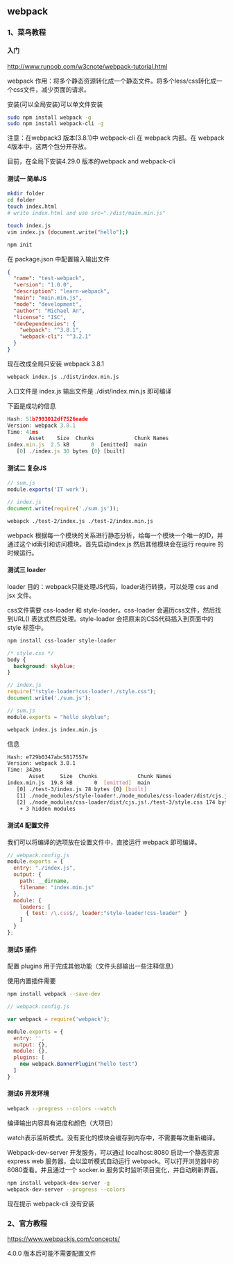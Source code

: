 ## webpack

### 1、菜鸟教程

#### 入门

http://www.runoob.com/w3cnote/webpack-tutorial.html

webpack 作用：将多个静态资源转化成一个静态文件。将多个less/css转化成一个css文件，减少页面的请求。

安装(可以全局安装)可以单文件安装

~~~bash
sudo npm install webpack -g
sudo npm install webpack-cli -g
~~~

注意：在webpack3 版本(3.8.1)中 webpack-cli 在 webpack 内部。在 webpack 4版本中，这两个包分开存放。

目前，在全局下安装4.29.0 版本的webpack and webpack-cli



#### 测试一 简单JS

~~~bash
mkdir folder
cd folder
touch index.html
# write index.html and use src="./dist/main.min.js"

touch index.js
vim index.js (document.write("hello");)

npm init
~~~

在 package.json 中配置输入输出文件

~~~json
{
  "name": "test-webpack",
  "version": "1.0.0",
  "description": "learn-webpack",
  "main": "main.min.js",
  "mode": "development",
  "author": "Michael An",
  "license": "ISC",
  "devDependencies": {
    "webpack": "^3.8.1",
    "webpack-cli": "^3.2.1"
  }
}
~~~

现在改成全局只安装 webpack 3.8.1

~~~bash
webpack index.js ./dist/index.min.js
~~~

入口文件是 index.js 输出文件是 ./dist/index.min.js 即可编译

下面是成功的信息

~~~js
Hash: 51b7993012df7526eade
Version: webpack 3.8.1
Time: 41ms
       Asset    Size  Chunks             Chunk Names
index.min.js  2.5 kB       0  [emitted]  main
   [0] ./index.js 30 bytes {0} [built]
~~~

#### 测试二 复杂JS

~~~js
// sum.js
module.exports('IT work');

// index.js
document.write(require('./sum.js'));
~~~

~~~bash
webapck ./test-2/index.js ./test-2/index.min.js
~~~

webpack 根据每一个模块的关系进行静态分析，给每一个模块一个唯一的ID，并通过这个id索引和访问模块。首先启动index.js 然后其他模块会在运行 require 的时候运行。

#### 测试三 loader

loader 目的：webpack只能处理JS代码，loader进行转换，可以处理 css and jsx 文件。

css文件需要 css-loader 和 style-loader。css-loader 会遍历css文件，然后找到URL() 表达式然后处理。style-loader 会把原来的CSS代码插入到页面中的 style 标签中。

~~~bash
npm install css-loader style-loader
~~~

~~~css
/* style.css */
body {
  background: skyblue;
}
~~~

~~~js
// index.js
require("!style-loader!css-loader!./style.css");
document.write('./sum.js');
~~~

~~~js
// sum.js
module.exports = "hello skyblue";
~~~

~~~bash
webpack index.js index.min.js
~~~

信息

~~~bash
Hash: e729b0347abc5817557e
Version: webpack 3.8.1
Time: 342ms
       Asset     Size  Chunks             Chunk Names
index.min.js  19.8 kB       0  [emitted]  main
   [0] ./test-3/index.js 78 bytes {0} [built]
   [1] ./node_modules/style-loader!./node_modules/css-loader/dist/cjs.js!./test-3/style.css 1.08 kB {0} [built]
   [2] ./node_modules/css-loader/dist/cjs.js!./test-3/style.css 174 bytes {0} [built]
    + 3 hidden modules
~~~

#### 测试4 配置文件

我们可以将编译的选项放在设置文件中，直接运行 webpack 即可编译。

~~~js
// webpack.config.js
module.exports = {
  entry: "./index.js",
  output: {
    path: __dirname,
    filename: "index.min.js"
  },
  module: {
    loaders: [
      { test: /\.css$/, loader:"style-loader!css-loader" }
    ]
  }
};
~~~

#### 测试5 插件

配置 plugins 用于完成其他功能（文件头部输出一些注释信息）

使用内置插件需要

~~~bash
npm install webpack --save-dev
~~~

~~~js
// webpack.config.js

var webpack = require('webpack');

module.exports = {
  entry: '',
  output: {},
  module: {},
  plugins: [
    new webpack.BannerPlugin("hello test")
  ]
}
~~~



#### 测试6 开发环境

~~~bash
webpack --progress --colors --watch
~~~

编译输出内容具有进度和颜色（大项目）

watch表示监听模式。没有变化的模块会缓存到内存中，不需要每次重新编译。

Webpack-dev-server 开发服务，可以通过 localhost:8080 启动一个静态资源 express web 服务器，会以监听模式自动运行 webpack。可以打开浏览器中的 8080查看。并且通过一个 socker.io 服务实时监听项目变化，并自动刷新界面。

~~~bash
npm install webpack-dev-server -g
webpack-dev-server --progress --colors
~~~

现在提示 webpack-cli 没有安装



### 2、官方教程

https://www.webpackjs.com/concepts/

4.0.0 版本后可能不需要配置文件



